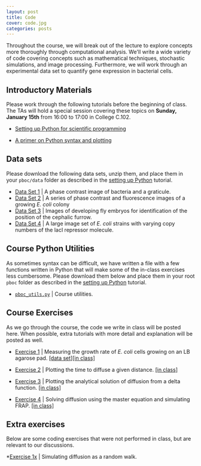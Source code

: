 ```yaml
---
layout: post
title: Code
cover: code.jpg
categories: posts
---
```


Throughout the course, we will break out of the lecture to explore concepts more thoroughly through computational analysis. We'll write a wide variety of code covering concepts such as mathematical techniques, stochastic simulations, and image processing. Furthermore, we will work through an experimental data set to quantify gene expression in bacterial cells.

## Introductory Materials
Please work through the following tutorials before the beginning of class. The TAs will hold a special session covering these topics on **Sunday, January 15th** from 16:00 to 17:00 in College C.102.

* [Setting up Python for scientific programming](../../../../code/html/setting_up_python.html)

* [A primer on Python syntax and plotting](../../../../code/html/python_syntax_and_plotting.html)


## Data sets

Please download the following data sets, unzip them, and place them in your `pboc/data` folder as described in the [setting up Python](../../../../code/html/setting_up_python.html) tutorial.

* [Data Set 1](http://www.rpgroup.caltech.edu/course_data/sizing_up_ecoli.zip) \| A phase contrast image of bacteria and a graticule.
* [Data Set 2](http://www.rpgroup.caltech.edu/course_data/ecoli_growth.zip) \| A series of phase contrast and fluorescence images of a growing *E. coli* colony
* [Data Set 3](http://www.rpgroup.caltech.edu/course_data/french_flag.zip) \| Images of developing fly embryos for identification of the position of the cephalic furrow.
* [Data Set 4](http://www.rpgroup.caltech.edu/course_data/lacI_titration.zip) \| A large image set of *E. coli* strains with varying copy numbers of the lacI repressor molecule.


## Course Python Utilities
As sometimes syntax can be difficult, we have written a file with a few functions written in Python that will make some of the in-class exercises less cumbersome. Please download them below and place them in your root `pboc` folder as described in the [setting up Python](../../../../code/html/setting_up_python.html) tutorial.

* [`pboc_utils.py`](../../../../code/pboc_utils.py) \| Course utilities.

## Course Exercises
As we go through the course, the code we write in class will be posted here. When possible, extra tutorials with more detail and explanation will be posted as well.

* [Exercise 1](../../../../code/ecoli_growth_fluorescence.py) \| Measuring the
    growth rate of *E. coli* cells growing on an LB agarose pad. [\[data
    set\]](https://www.rpgroup.caltech.edu/course_data/ecoli_growth.zip)[\[in
    class\]](../../../../code/inclass/ecoli_growth_in_class.py)

* [Exercise 2](../../../../code/time_to_diffuse.py) \| Plotting the time to
    diffuse a given distance. [\[in
    class\]](../../../../code/inclass/time_to_diffuse_in_class.py)

* [Exercise 3](../../../../code/analytical_diffusion.py) \| Plotting the
    analytical solution of diffusion from a delta function. [\[in
    class\]](../../../../code/inclass/analytical_diffusion_in_class.py)

* [Exercise 4](../../../../code/master_equation_diffusion.py) \| Solving
    diffusion using the master equation and simulating FRAP. [\[in
    class\]](../../../../code/inclass/master_equation_diffusion_in_class.py)

## Extra exercises
Below are some coding exercises that were not performed in class, but are
relevant to our discussions.

*[Exercise 1x](../../../../coce/stochastic_diffusion_simulation.py) \| Simulating
diffusion as a random walk.

